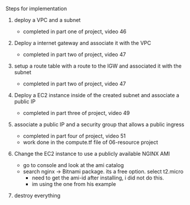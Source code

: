 Steps for implementation

1) deploy a VPC and a subnet
    * completed in part one of project, video 46

2) Deploy a internet gateway and associate it with the VPC
    * completed in part two of project, video 47

3) setup a route table with a route to the IGW and associated it with the subnet
    * completed in part two of project, video 47

4) Deploy a EC2 instance inside of the created subnet and associate a public IP
    * completed in part three of project, video 49

5) associate a public IP and a security group that allows a public ingress
    * completed in part four of project, video 51
    * work done in the compute.tf file of 06-resource project

6) Change the EC2 instance to use a publicly available NGINX AMI
    * go to console and look at the ami catalog
    * search nginx -> Bitnami package. its a free option. select t2.micro
        - need to get the ami-id after installing, i did not do this.
        - im using the one from his example
7) destroy everything